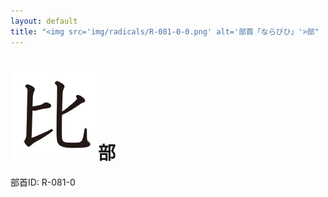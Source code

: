 ```yaml
---
layout: default
title: "<img src='img/radicals/R-081-0-0.png' alt='部首「ならびひ」'>部"  # glyphをタイトルに使用
---
```


# <img src='img/radicals/R-081-0-0.png' alt='部首「ならびひ」'>部
部首ID: R-081-0
